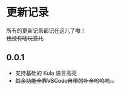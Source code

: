 # 更新记录

所有的更新记录都记在这儿了嗷！\
~~也没有啥玩意儿~~
<!-- Check [Keep a Changelog](http://keepachangelog.com/) for recommendations on how to structure this file. -->

## 0.0.1
+ 支持基础的 Kula 语言高亮
+ ~~其余功能全靠VSCode自带的补全呜呜呜...~~